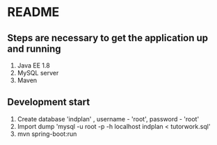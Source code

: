 # README

## Steps are necessary to get the application up and running
1) Java EE 1.8
2) MySQL server
3) Maven

## Development start
1) Create database 'indplan' , username - 'root', password - 'root'
2) Import dump 'mysql -u root -p -h localhost indplan < tutorwork.sql'
3) mvn spring-boot:run
